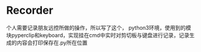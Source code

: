 # Recorder
个人需要记录朋友远控所做的操作，所以写了这个，
python3环境，使用到的模块pyperclip和keyboard，实现挂在cmd中实时对剪切板与键盘进行记录，记录生成的内容会打印保存在.py所在位置
